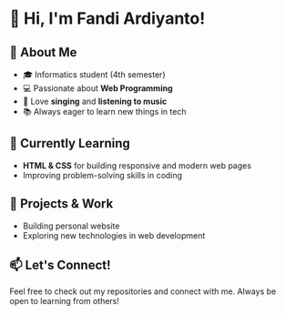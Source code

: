 # 👋 Hi, I'm Fandi Ardiyanto!  

## 🚀 About Me  
- 🎓 Informatics student (4th semester)  
- 💻 Passionate about **Web Programming**  
- 🎵 Love **singing** and **listening to music**  
- 📚 Always eager to learn new things in tech  

## 🌱 Currently Learning  
- **HTML & CSS** for building responsive and modern web pages  
- Improving problem-solving skills in coding  

## 🔨 Projects & Work  
- Building personal website  
- Exploring new technologies in web development    

## 📫 Let's Connect!  
Feel free to check out my repositories and connect with me. Always be open to learning from others!

